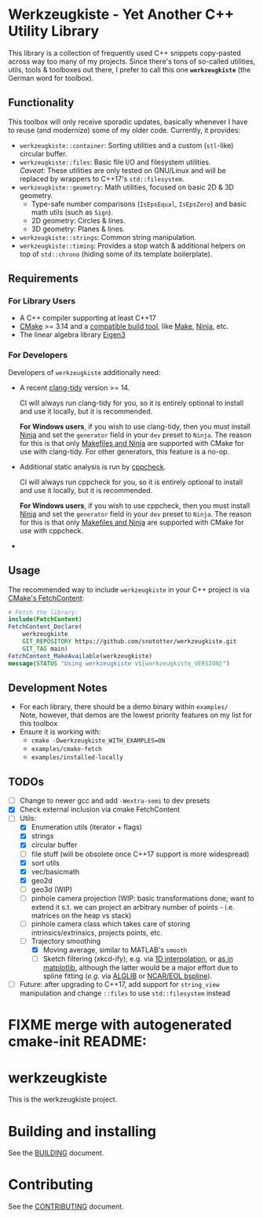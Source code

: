 # Werkzeugkiste - Yet Another C++ Utility Library
This library is a collection of frequently used C++ snippets copy-pasted across way too many of my projects.
Since there's tons of so-called utilities, utils, tools & toolboxes out there, I prefer to call this one **`werkzeugkiste`** (the German word for toolbox).


## Functionality

This toolbox will only receive sporadic updates, basically whenever I have to reuse (and modernize) some of my older code.
Currently, it provides:
* `werkzeugkiste::container`: Sorting utilities and a custom (`stl`-like) circular buffer.
* `werkzeugkiste::files`: Basic file I/O and filesystem utilities.  
  _Caveat:_ These utilities are only tested on GNU/Linux and will be replaced by wrappers to C++17's `std::filesystem`.
* `werkzeugkiste::geometry`: Math utilities, focused on basic 2D & 3D geometry.
  * Type-safe number comparisons (`IsEpsEqual`, `IsEpsZero`) and basic math utils (such as `Sign`).
  * 2D geometry: Circles & lines.
  * 3D geometry: Planes & lines.
* `werkzeugkiste::strings`: Common string manipulation.
* `werkzeugkiste::timing`: Provides a stop watch & additional helpers on top of `std::chrono` (hiding some of its template boilerplate).


## Requirements
### For Library Users
* A C++ compiler supporting at least C++17
* [CMake][1] >= 3.14 and a [compatible build tool][2], like [Make][3], [Ninja][4], etc.
* The linear algebra library [Eigen3](https://eigen.tuxfamily.org/)

### For Developers
Developers of `werkzeugkiste` additionally need:
* A recent [clang-tidy][5] version >= 14.  

  CI will always run clang-tidy for you, so it is entirely optional to install
  and use it locally, but it is recommended.

  **For Windows users**, if you wish to use clang-tidy, then you must install
  [Ninja][4] and set the `generator` field in your `dev` preset to `Ninja`. The
  reason for this is that only [Makefiles and Ninja][6] are supported with CMake
  for use with clang-tidy. For other generators, this feature is a no-op.
* Additional static analysis is run by [cppcheck][7].  

  CI will always run cppcheck for you, so it is entirely optional to install and
  use it locally, but it is recommended.

  **For Windows users**, if you wish to use cppcheck, then you must install
  [Ninja][4] and set the `generator` field in your `dev` preset to `Ninja`. The
  reason for this is that only [Makefiles and Ninja][8] are supported with CMake
  for use with cppcheck.
* 


## Usage
The recommended way to include `werkzeugkiste` in your C++ project is via [CMake's FetchContent][9]:
```cmake
# Fetch the library:
include(FetchContent)
FetchContent_Declare(
    werkzeugkiste
    GIT_REPOSITORY https://github.com/snototter/werkzeugkiste.git
    GIT_TAG main)
FetchContent_MakeAvailable(werkzeugkiste)
message(STATUS "Using werkzeugkiste v${werkzeugkiste_VERSION}")
```


## Development Notes
* For each library, there should be a demo binary within `examples/`  
  Note, however, that demos are the lowest priority features on my list for this toolbox
* Ensure it is working with:
  * `cmake -Dwerkzeugkiste_WITH_EXAMPLES=ON`
  * `examples/cmake-fetch`
  * `examples/installed-locally`


## TODOs

* [ ] Change to newer gcc and add `-Wextra-semi` to dev presets
* [x] Check external inclusion via cmake FetchContent
* [ ] Utils:
  * [x] Enumeration utils (iterator + flags)
  * [x] strings
  * [x] circular buffer
  * [ ] file stuff (will be obsolete once C++17 support is more widespread)
  * [x] sort utils
  * [x] vec/basicmath
  * [x] geo2d
  * [ ] geo3d (WIP)
  * [ ] pinhole camera projection (WIP: basic transformations done; want to extend it s.t. we can project an arbitrary number of points - i.e. matrices on the heap vs stack)
  * [ ] pinhole camera class which takes care of storing intrinsics/extrinsics, projects points, etc.
  * [ ] Trajectory smoothing
    * [x] Moving average, similar to MATLAB's `smooth`
    * [ ] Sketch filtering (xkcd-ify), e.g. via [1D interpolation](https://github.com/slayton/matlab-xkcdify),
      or [as in matplotlib](https://github.com/JohannesBuchner/matplotlib-xkcdify), although the latter would be
      a major effort due to spline fitting (*e.g.* via [ALGLIB](http://www.alglib.net/interpolation/spline3.php#header7)
      or [NCAR/EOL bspline](https://github.com/NCAR/bspline)).
* [ ] Future: after upgrading to C++17, add support for `string_view` manipulation and change `::files` to use `std::filesystem` instead

# FIXME merge with autogenerated cmake-init README:

# werkzeugkiste

This is the werkzeugkiste project.

# Building and installing

See the [BUILDING](BUILDING.md) document.

# Contributing

See the [CONTRIBUTING](CONTRIBUTING.md) document.

[1]: https://cmake.org/
[2]: https://cmake.org/cmake/help/latest/manual/cmake-generators.7.html
[3]: https://www.gnu.org/software/make/
[4]: https://ninja-build.org/
[5]: https://clang.llvm.org/extra/clang-tidy/
[6]: https://cmake.org/cmake/help/latest/prop_tgt/LANG_CLANG_TIDY.html
[7]: https://cppcheck.sourceforge.io/
[8]: https://cmake.org/cmake/help/latest/prop_tgt/LANG_CPPCHECK.html
[9]: https://cmake.org/cmake/help/latest/module/FetchContent.html

